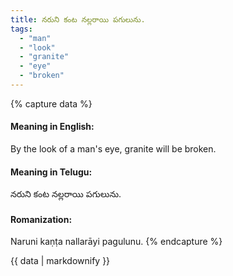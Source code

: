```yaml
---
title: నరుని కంట నల్లరాయి పగులును.
tags:
  - "man"
  - "look"
  - "granite"
  - "eye"
  - "broken"
---
```


{% capture data %}
#### Meaning in English:
By the look of a man's eye, granite will be broken.

#### Meaning in Telugu:
నరుని కంట నల్లరాయి పగులును.

#### Romanization:
Naruni kaṇṭa nallarāyi pagulunu.
{% endcapture %}

{{ data | markdownify }}

